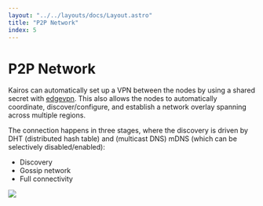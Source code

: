 ```yaml
---
layout: "../../layouts/docs/Layout.astro"
title: "P2P Network"
index: 5
---
```


# P2P Network
Kairos can automatically set up a VPN between the nodes by using a shared secret with [edgevpn](https://github.com/mudler/edgevpn). This also allows the nodes to automatically coordinate, discover/configure, and establish a network overlay spanning across multiple regions.

The connection happens in three stages, where the discovery is driven by DHT (distributed hash table) and (multicast DNS) mDNS (which can be selectively disabled/enabled):

- Discovery
- Gossip network
- Full connectivity

![](https://mudler.github.io/edgevpn/docs/concepts/architecture/edevpn_bootstrap_hu8e61a09dccbf3a67bf1fc604ae4924fd_64246_1200x550_fit_catmullrom_3.png)
